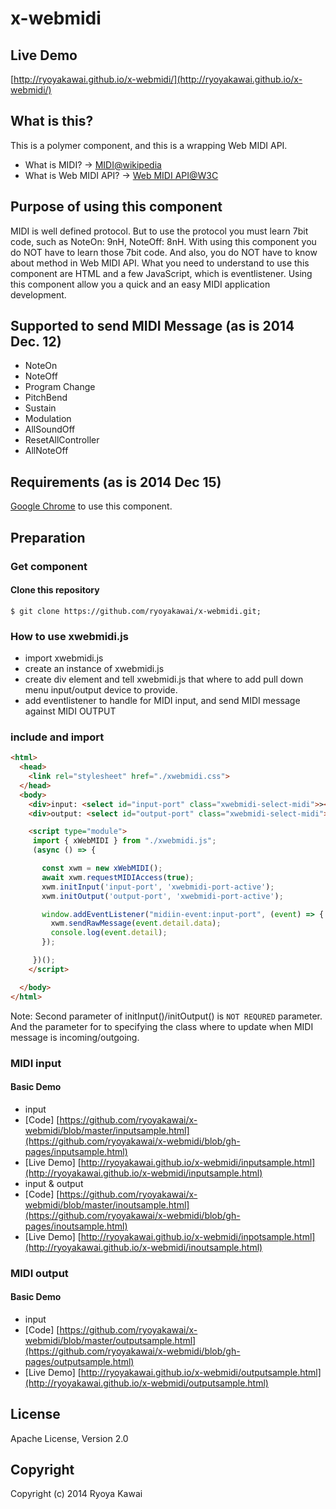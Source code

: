 # x-webmidi
## Live Demo
[http://ryoyakawai.github.io/x-webmidi/](http://ryoyakawai.github.io/x-webmidi/)

## What is this?
This is a polymer component, and this is a wrapping Web MIDI API.

 - What is MIDI? -> [MIDI@wikipedia](http://en.wikipedia.org/wiki/MIDI)
 - What is Web MIDI API? -> [Web MIDI API@W3C](http://webaudio.github.io/web-midi-api/)

## Purpose of using this component
MIDI is well defined protocol. But to use the protocol you must learn 7bit code, such as NoteOn: 9nH, NoteOff: 8nH.
With using this component you do NOT have to learn those 7bit code. And also, you do NOT have to know about method in Web MIDI API.
What you need to understand to use this component are HTML and a few JavaScript, which is eventlistener.
Using this component allow you a quick and an easy MIDI application development.

## Supported to send MIDI Message (as is 2014 Dec. 12)

 - NoteOn
 - NoteOff
 - Program Change
 - PitchBend
 - Sustain
 - Modulation
 - AllSoundOff
 - ResetAllController
 - AllNoteOff

## Requirements (as is 2014 Dec 15)
[Google Chrome](http://www.google.co.jp/intl/ja/chrome/browser/) to use this component. 

## Preparation
### Get component
#### Clone this repository

```shell
$ git clone https://github.com/ryoyakawai/x-webmidi.git;
```

### How to use xwebmidi.js

- import xwebmidi.js
- create an instance of xwebmidi.js
- create div element and tell xwebmidi.js that where to add pull down menu input/output device to provide.
- add eventlistener to handle for MIDI input, and send MIDI message against MIDI OUTPUT 

### include and import
```html
<html>
  <head>
    <link rel="stylesheet" href="./xwebmidi.css">
  </head>
  <body>
    <div>input: <select id="input-port" class="xwebmidi-select-midi">></div>
    <div>output: <select id="output-port" class="xwebmidi-select-midi"></div>

    <script type="module">
     import { xWebMIDI } from "./xwebmidi.js";
     (async () => {

       const xwm = new xWebMIDI();
       await xwm.requestMIDIAccess(true);
       xwm.initInput('input-port', 'xwebmidi-port-active');
       xwm.initOutput('output-port', 'xwebmidi-port-active');

       window.addEventListener("midiin-event:input-port", (event) => {
         xwm.sendRawMessage(event.detail.data);
         console.log(event.detail);
       });

     })();
    </script>

  </body>
</html>
```

Note: 
Second parameter of initInput()/initOutput() is `NOT REQURED` parameter. And the parameter for to specifying the class where to update when  MIDI message is incoming/outgoing.

### MIDI input
#### Basic Demo
 - input
  - [Code] [https://github.com/ryoyakawai/x-webmidi/blob/master/inputsample.html](https://github.com/ryoyakawai/x-webmidi/blob/gh-pages/inputsample.html)
  - [Live Demo] [http://ryoyakawai.github.io/x-webmidi/inputsample.html](http://ryoyakawai.github.io/x-webmidi/inputsample.html)
 - input & output
  - [Code] [https://github.com/ryoyakawai/x-webmidi/blob/master/inoutsample.html](https://github.com/ryoyakawai/x-webmidi/blob/gh-pages/inoutsample.html)
  - [Live Demo] [http://ryoyakawai.github.io/x-webmidi/inpotsample.html](http://ryoyakawai.github.io/x-webmidi/inoutsample.html)

### MIDI output
#### Basic Demo
 - input
  - [Code] [https://github.com/ryoyakawai/x-webmidi/blob/master/outputsample.html](https://github.com/ryoyakawai/x-webmidi/blob/gh-pages/outputsample.html)
  - [Live Demo] [http://ryoyakawai.github.io/x-webmidi/outputsample.html](http://ryoyakawai.github.io/x-webmidi/outputsample.html)

## License
Apache License, Version 2.0


## Copyright
Copyright (c) 2014 Ryoya Kawai
